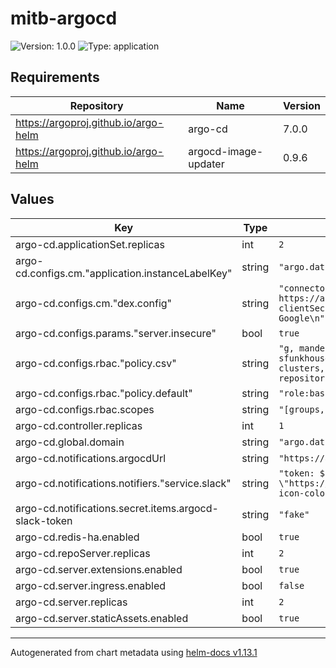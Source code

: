 # mitb-argocd

![Version: 1.0.0](https://img.shields.io/badge/Version-1.0.0-informational?style=flat-square) ![Type: application](https://img.shields.io/badge/Type-application-informational?style=flat-square)

## Requirements

| Repository | Name | Version |
|------------|------|---------|
| https://argoproj.github.io/argo-helm | argo-cd | 7.0.0 |
| https://argoproj.github.io/argo-helm | argocd-image-updater | 0.9.6 |

## Values

| Key | Type | Default | Description |
|-----|------|---------|-------------|
| argo-cd.applicationSet.replicas | int | `2` |  |
| argo-cd.configs.cm."application.instanceLabelKey" | string | `"argo.datumforge.app/instance"` |  |
| argo-cd.configs.cm."dex.config" | string | `"connectors:\n  - config:\n      issuer: https://accounts.google.com\n      clientID: fake\n      clientSecret: fake\n    type: oidc\n    id: google\n    name: Google\n"` |  |
| argo-cd.configs.params."server.insecure" | bool | `true` |  |
| argo-cd.configs.rbac."policy.csv" | string | `"g, manderson@datum.net, role:admin\ng, sfunkhouser@datum.net, role:admin\np, role:basic-readonly, clusters, get, *, allow\np, role:basic-readonly, repositories, get, *, allow\n"` |  |
| argo-cd.configs.rbac."policy.default" | string | `"role:basic-readonly"` |  |
| argo-cd.configs.rbac.scopes | string | `"[groups, email]"` |  |
| argo-cd.controller.replicas | int | `1` |  |
| argo-cd.global.domain | string | `"argo.datumforge.app"` |  |
| argo-cd.notifications.argocdUrl | string | `"https://argo.datumforge.app"` |  |
| argo-cd.notifications.notifiers."service.slack" | string | `"token: $argocd-slack-token\nicon: \"https://branding.cncf.io/img/projects/argo/icon/color/argo-icon-color.svg\""` |  |
| argo-cd.notifications.secret.items.argocd-slack-token | string | `"fake"` |  |
| argo-cd.redis-ha.enabled | bool | `true` |  |
| argo-cd.repoServer.replicas | int | `2` |  |
| argo-cd.server.extensions.enabled | bool | `true` |  |
| argo-cd.server.ingress.enabled | bool | `false` |  |
| argo-cd.server.replicas | int | `2` |  |
| argo-cd.server.staticAssets.enabled | bool | `true` |  |

----------------------------------------------
Autogenerated from chart metadata using [helm-docs v1.13.1](https://github.com/norwoodj/helm-docs/releases/v1.13.1)